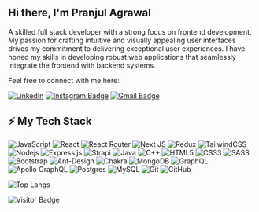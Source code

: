 ## Hi there, I'm Pranjul Agrawal

A skilled full stack developer with a strong focus on frontend development. My passion for crafting intuitive and visually appealing user interfaces drives my commitment to delivering exceptional user experiences. I have honed my skills in developing robust web applications that seamlessly integrate the frontend with backend systems. 

Feel free to connect with me here:

[![LinkedIn](https://img.shields.io/badge/pranjulagrawal-%230077B5.svg?style=flat-square&logo=linkedin&logoColor=white)](https://www.linkedin.com/in/pranjulagrawal)
[![Instagram Badge](https://img.shields.io/badge/-pranjulagrawall-purple?style=flat-square&logo=instagram&logoColor=white)](https://instagram.com/pranjulagrawall)
[![Gmail Badge](https://img.shields.io/badge/-pranjulagrawal9@gmail.com-c14438?style=flat-square&logo=Gmail&logoColor=white)](mailto:pranjulagrawal9@gmail.com)

## ⚡ My Tech Stack

![JavaScript](https://img.shields.io/badge/-JavaScript-black?style=flat-square&logo=javascript)
![React](https://img.shields.io/badge/-React-black?style=flat-square&logo=react)
![React Router](https://img.shields.io/badge/React_Router-CA4245?style=flat-square&logo=react-router&logoColor=white)
![Next JS](https://img.shields.io/badge/Next-black?style=flat-square&logo=next.js&logoColor=white)
![Redux](https://img.shields.io/badge/redux-%23593d88.svg?style=flat-square&logo=redux&logoColor=white)
![TailwindCSS](https://img.shields.io/badge/tailwindcss-%2338B2AC.svg?style=flat-square&logo=tailwind-css&logoColor=white)
![Nodejs](https://img.shields.io/badge/-Nodejs-black?style=flat-square&logo=Node.js)
![Express.js](https://img.shields.io/badge/express.js-%23404d59.svg?style=flat-square&logo=express&logoColor=%2361DAFB)
![Strapi](https://img.shields.io/badge/strapi-%232E7EEA.svg?style=flat-square&logo=strapi&logoColor=white)
![Java](https://img.shields.io/badge/java-%23ED8B00.svg?style=flat-square&logo=openjdk&logoColor=white)
![C++](https://img.shields.io/badge/-C++-00599C?style=flat-square&logo=c)
![HTML5](https://img.shields.io/badge/-HTML5-E34F26?style=flat-square&logo=html5&logoColor=white)
![CSS3](https://img.shields.io/badge/-CSS3-1572B6?style=flat-square&logo=css3)
![SASS](https://img.shields.io/badge/SASS-hotpink.svg?style=flat-square&logo=SASS&logoColor=white)
![Bootstrap](https://img.shields.io/badge/-Bootstrap-563D7C?style=flat-square&logo=bootstrap)
![Ant-Design](https://img.shields.io/badge/-AntDesign-%230170FE?style=flat-square&logo=ant-design&logoColor=white)
![Chakra](https://img.shields.io/badge/chakra-%234ED1C5.svg?style=flat-square&logo=chakraui&logoColor=white)
![MongoDB](https://img.shields.io/badge/-MongoDB-black?style=flat-square&logo=mongodb)
![GraphQL](https://img.shields.io/badge/-GraphQL-E10098?style=flat-square&logo=graphql)
![Apollo GraphQL](https://img.shields.io/badge/-Apollo%20GraphQL-311C87?style=flat-square&logo=apollo-graphql)
![Postgres](https://img.shields.io/badge/postgres-%23316192.svg?style=flat-square&logo=postgresql&logoColor=white)
![MySQL](https://img.shields.io/badge/-MySQL-black?style=flat-square&logo=mysql)
![Git](https://img.shields.io/badge/-Git-black?style=flat-square&logo=git)
![GitHub](https://img.shields.io/badge/-GitHub-181717?style=flat-square&logo=github)

![Top Langs](https://github-readme-stats.vercel.app/api/top-langs/?username=pranjulagrawal9&hide=TeX&layout=compact&theme=gruvbox)

![Visitor Badge](https://visitor-badge.laobi.icu/badge?page_id=pranjulagrawal9.pranjulagrawal9)
